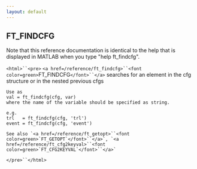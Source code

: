 ```yaml
---
layout: default
---
```


##  FT_FINDCFG

Note that this reference documentation is identical to the help that is displayed in MATLAB when you type "help ft_findcfg".

`<html>``<pre>`
    `<a href=/reference/ft_findcfg>``<font color=green>`FT_FINDCFG`</font>``</a>` searches for an element in the cfg structure
    or in the nested previous cfgs
 
    Use as
    val = ft_findcfg(cfg, var)
    where the name of the variable should be specified as string.
 
    e.g.
    trl   = ft_findcfg(cfg, 'trl')
    event = ft_findcfg(cfg, 'event')
 
    See also `<a href=/reference/ft_getopt>``<font color=green>`FT_GETOPT`</font>``</a>`, `<a href=/reference/ft_cfg2keyval>``<font color=green>`FT_CFG2KEYVAL`</font>``</a>`
`</pre>``</html>`


